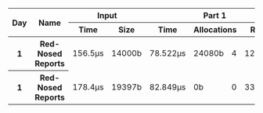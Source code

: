 <table>
  <thread>
    <tr>
      <th rowspan="2">Day</th>
      <th rowspan="2">Name</th>
      <th colspan="2">Input</th>
      <th colspan="4">Part 1</th>
      <th colspan="4">Part 2</th>
    </tr>
    <tr>
      <th>Time</th>
      <th>Size</th>
      <th>Time</th>
      <th colspan="2">Allocations</th>
      <th>Result</th>
      <th>Time</th>
      <th colspan="2">Allocations</th>
      <th>Result</th>
    </tr>
  </thread>
  <tbody id="results">
<tr>
<th>1</th>
<th>Red-Nosed Reports</th>
<td>156.5µs</td>
<td>14000b</td>
<td>78.522µs</td>
<td>24080b</td><td>4</td>
<td>1223326</td>
<td>75.891µs</td>
<td>24080b</td><td>4</td>
<td>21070419</td>
</tr>
<tr>
<th>1</th>
<th>Red-Nosed Reports</th>
<td>178.4µs</td>
<td>19397b</td>
<td>82.849µs</td>
<td>0b</td><td>0</td>
<td>334</td>
<td>225.345µs</td>
<td>0b</td><td>0</td>
<td>400</td>
</tr>
</tbody>
</table>
